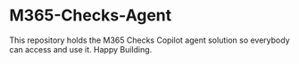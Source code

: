 # M365-Checks-Agent
This repository holds the M365 Checks Copilot agent solution so everybody can access and use it.  Happy Building. 
